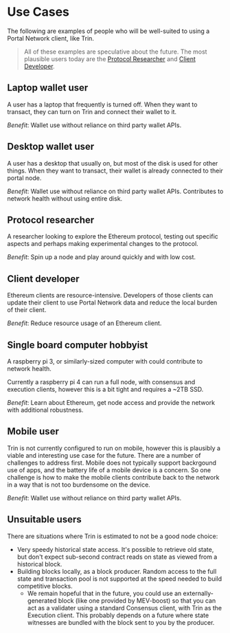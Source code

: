 # Use Cases

The following are examples of people who will be well-suited to using a Portal Network client, like Trin.

> All of these examples are speculative about the future. The most plausible users today are the [Protocol Researcher](#protocol-researcher) and [Client Developer](#client-developer).

## Laptop wallet user

A user has a laptop that frequently is turned off. When
they want to transact, they can turn on Trin and connect their
wallet to it.

*Benefit*: Wallet use without reliance on third party wallet APIs.

## Desktop wallet user

A user has a desktop that usually on, but most of the disk is used for other things.
When they want to transact, their wallet is already connected to their portal node.

*Benefit*: Wallet use without reliance on third party wallet APIs. Contributes to
network health without using entire disk.

## Protocol researcher

A researcher looking to explore the Ethereum protocol, testing out
specific aspects and perhaps making experimental changes to the protocol.

*Benefit*: Spin up a node and play around quickly and with low cost.

## Client developer

Ethereum clients are resource-intensive. Developers of those clients can update
their client to use Portal Network data and reduce the local burden of their
client.

*Benefit*: Reduce resource usage of an Ethereum client.

## Single board computer hobbyist

A raspberry pi 3, or similarly-sized computer with could contribute
to network health.

Currently a raspberry pi 4 can run a full node, with consensus
and execution clients, however this is a bit tight and requires a ~2TB SSD.

*Benefit*: Learn about Ethereum, get node access and provide the
network with additional robustness.

## Mobile user

Trin is not currently configured to run on mobile, however this is plausibly
a viable and interesting use case for the future. There are a number of
challenges to address first. Mobile does not typically support backrgound use
of apps, and the battery life of a mobile device is a concern. So one challenge
is how to make the mobile clients contribute back to the network in a way that
is not too burdensome on the device.

*Benefit*: Wallet use without reliance on third party wallet APIs.

## Unsuitable users

There are situations where Trin is estimated to not be a good node choice:
- Very speedy historical state access. It's possible to retrieve old state, but don't expect sub-second contract reads on state as viewed from a historical block.
- Building blocks locally, as a block producer. Random access to the full state and transaction pool is not supported at the speed needed to build competitive blocks.
  - We remain hopeful that in the future, you could use an externally-generated block (like one provided by MEV-boost) so that you can act as a validater using a standard Consensus client, with Trin as the Execution client. This probably depends on a future where state witnesses are bundled with the block sent to you by the producer.
